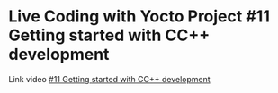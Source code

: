 # Live Coding with Yocto Project #11 Getting started with CC++ development

Link video [#11 Getting started with CC++ development](hhttps://www.youtube.com/watch?v=NmPta5w6P70 "Youtube")